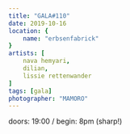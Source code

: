 ```yaml
---
title: "GALA#110"
date: 2019-10-16
location: {
    name: "erbsenfabrick"
}
artists: [
    nava hemyari,
    dilian,
    lissie rettenwander
]
tags: [gala]
photographer: "MAMORO"
---
```

doors: 19:00 / begin: 8pm (sharp!)  
